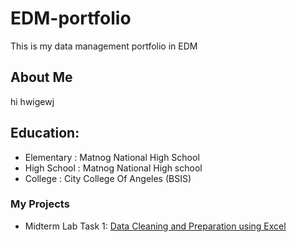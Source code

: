 # EDM-portfolio
This is my data management portfolio in EDM
## About Me
hi hwigewj
## Education:
- Elementary : Matnog National High School
-  High School : Matnog National High school
-  College : City College Of Angeles (BSIS)
### My Projects 
- Midterm Lab Task 1: [Data Cleaning  and Preparation using Excel]()

